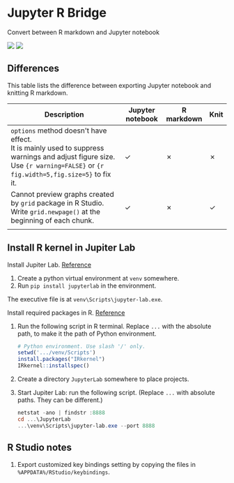 # Jupyter R Bridge
Convert between R markdown and Jupyter notebook

![](https://shields.io/badge/dependencies-R_4.2-blue)
![](https://shields.io/badge/OS-Windows-lightgrey)

## Differences

This table lists the difference between exporting Jupyter notebook and knitting R markdown.

| Description                                                  | Jupyter notebook | R markdown | Knit |
| ------------------------------------------------------------ | ---------------- | ---------- | ---- |
| `options` method doesn't have effect.<br />It is mainly used to suppress warnings and adjust figure size. Use `{r warning=FALSE}` or `{r fig.width=5,fig.size=5}` to fix it. | ✓                | ✗          | ✗    |
| Cannot preview graphs created by `grid` package in R Studio.<br />Write  `grid.newpage()` at the beginning of each chunk. | ✓                | ✗          | ✓    |
|                                                              |                  |            |      |

## Install R kernel in Jupiter Lab

Install Jupiter Lab. [Reference](https://jupyter.org/install)

1.   Create a python virtual environment at `venv` somewhere. 
2.   Run `pip install jupyterlab` in the environment.

The executive file is at `venv\Scripts\jupyter-lab.exe`.

Install required packages in R. [Reference](https://izoda.github.io/site/anaconda/r-jupyter-notebook/)

1. Run the following script in R terminal. Replace `...` with the absolute path, to make it the path of Python environment.

   ```R
   # Python environment. Use slash '/' only.
   setwd('.../venv/Scripts')
   install.packages("IRkernel")
   IRkernel::installspec()
   ```

2. Create a directory `JupyterLab` somewhere to place projects.

3. Start Jupiter Lab: run the following script. (Replace `...` with absolute paths. They can be different.)

   ```powershell
   netstat -ano | findstr :8888
   cd ...\JupyterLab
   ...\venv\Scripts\jupyter-lab.exe --port 8888
   ```

## R Studio notes

1. Export customized key bindings setting by copying the files in `%APPDATA%/RStudio/keybindings`.

